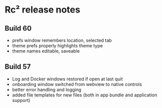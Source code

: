 # Rc² release notes

## Build 60

* prefs window remembers location, selected tab
* theme prefs properly highlights theme type
* theme names editable, saveable

## Build 57

* Log and Docker windows restored if open at last quit
* onboarding window switched from webview to native controls
* better error handling and logging
* added file templates for new files (both in app bundle and application support)
